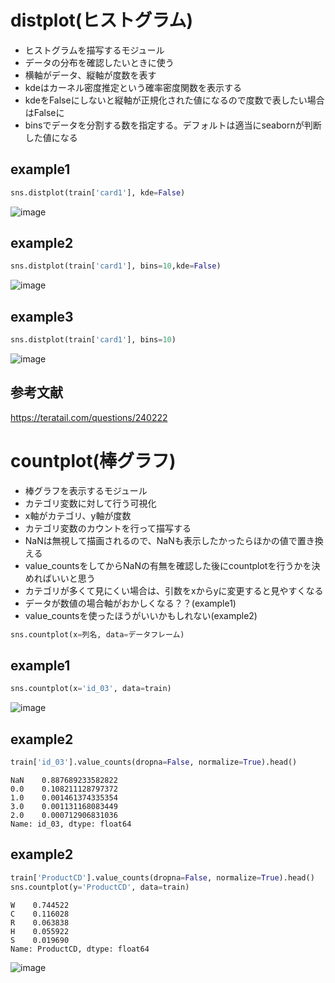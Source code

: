 # distplot(ヒストグラム)  
- ヒストグラムを描写するモジュール  
- データの分布を確認したいときに使う  
- 横軸がデータ、縦軸が度数を表す  
- kdeはカーネル密度推定という確率密度関数を表示する  
- kdeをFalseにしないと縦軸が正規化された値になるので度数で表したい場合はFalseに  
- binsでデータを分割する数を指定する。デフォルトは適当にseabornが判断した値になる  
## example1  
```python  
sns.distplot(train['card1'], kde=False)  
```

![image](https://user-images.githubusercontent.com/53253817/75964017-d3254180-5f09-11ea-80c0-112ba110e06b.png)

## example2  
```python  
sns.distplot(train['card1'], bins=10,kde=False)  
```

![image](https://user-images.githubusercontent.com/53253817/75963947-b983fa00-5f09-11ea-904a-4b7b3d9aa424.png)

## example3  
```python  
sns.distplot(train['card1'], bins=10)  
```

![image](https://user-images.githubusercontent.com/53253817/75963844-91949680-5f09-11ea-85ed-7e1c68300040.png)

## 参考文献  
https://teratail.com/questions/240222  

# countplot(棒グラフ)  
- 棒グラフを表示するモジュール  
- カテゴリ変数に対して行う可視化  
- x軸がカテゴリ、y軸が度数  
- カテゴリ変数のカウントを行って描写する  
- NaNは無視して描画されるので、NaNも表示したかったらほかの値で置き換える  
- value_countsをしてからNaNの有無を確認した後にcountplotを行うかを決めればいいと思う  
- カテゴリが多くて見にくい場合は、引数をxからyに変更すると見やすくなる  
- データが数値の場合軸がおかしくなる？？(example1)  
- value_countsを使ったほうがいいかもしれない(example2)  

```python  
sns.countplot(x=列名, data=データフレーム)
```

## example1  
```python  
sns.countplot(x='id_03', data=train)
```

![image](https://user-images.githubusercontent.com/53253817/75963659-35ca0d80-5f09-11ea-9732-78a35bc382b9.png)

## example2  
```python  
train['id_03'].value_counts(dropna=False, normalize=True).head()
```

```
NaN    0.887689233582822
0.0    0.108211128797372
1.0    0.001461374335354
3.0    0.001131168083449
2.0    0.000712906831036
Name: id_03, dtype: float64
```

## example2  
```python  
train['ProductCD'].value_counts(dropna=False, normalize=True).head()
sns.countplot(y='ProductCD', data=train)
```

```
W    0.744522
C    0.116028
R    0.063838
H    0.055922
S    0.019690
Name: ProductCD, dtype: float64
```

![image](https://user-images.githubusercontent.com/53253817/75964530-b50c1100-5f0a-11ea-85bf-3aa0f7eb39cd.png)
